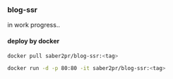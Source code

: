 ### blog-ssr

in work progress..

#### deploy by docker

```bash
docker pull saber2pr/blog-ssr:<tag>
```

```bash
docker run -d -p 80:80 -it saber2pr/blog-ssr:<tag>
```
